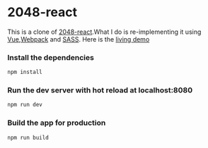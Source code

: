 2048-react
==========

This is a clone of [2048-react](https://github.com/IvanVergiliev/2048-react).What I do is re-implementing it using [Vue](https://cn.vuejs.org/),[Webpack](https://webpack.github.io/)
and [SASS](http://sass-lang.com/).
Here is the [living demo](https://pengfu.github.io/vue-2048/)

### Install the dependencies

```bash
npm install
```

### Run the dev server with hot reload at localhost:8080

```bash
npm run dev
```

### Build the app for production

```bash
npm run build
```